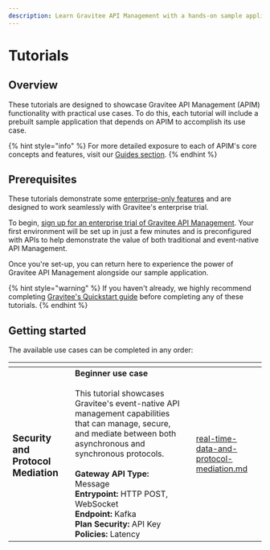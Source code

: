 ```yaml
---
description: Learn Gravitee API Management with a hands-on sample application
---
```


# Tutorials

## Overview

These tutorials are designed to showcase Gravitee API Management (APIM) functionality with practical use cases. To do this, each tutorial will include a prebuilt sample application that depends on APIM to accomplish its use case.

{% hint style="info" %}
For more detailed exposure to each of APIM's core concepts and features, visit our [Guides section](../../guides/prologue.md).
{% endhint %}

## Prerequisites

These tutorials demonstrate some [enterprise-only features](../../overview/ee-vs-oss/) and are designed to work seamlessly with Gravitee's enterprise trial.&#x20;

To begin, [sign up for an enterprise trial of Gravitee API Management](../install-guides/free-trial.md). Your first environment will be set up in just a few minutes and is preconfigured with APIs to help demonstrate the value of both traditional and event-native API Management.

Once you're set-up, you can return here to experience the power of Gravitee API Management alongside our sample application.&#x20;

{% hint style="warning" %}
If you haven't already, we highly recommend completing [Gravitee's Quickstart guide](../quickstart-guide/) before completing any of these tutorials.
{% endhint %}

## Getting started

The available use cases can be completed in any order:

<table data-card-size="large" data-view="cards"><thead><tr><th></th><th></th><th></th><th data-hidden data-card-target data-type="content-ref"></th></tr></thead><tbody><tr><td><h3><strong>Security and Protocol Mediation</strong></h3></td><td><strong>Beginner use case</strong> <br><br>This tutorial showcases Gravitee's event-native API management capabilities that can manage, secure, and mediate between both asynchronous and synchronous protocols.<br><br><strong>Gateway API Type:</strong> Message<br><strong>Entrypoint:</strong> HTTP POST, WebSocket<br><strong>Endpoint:</strong> Kafka<br><strong>Plan Security:</strong> API Key<br><strong>Policies:</strong> Latency</td><td></td><td><a href="real-time-data-and-protocol-mediation.md">real-time-data-and-protocol-mediation.md</a></td></tr></tbody></table>

